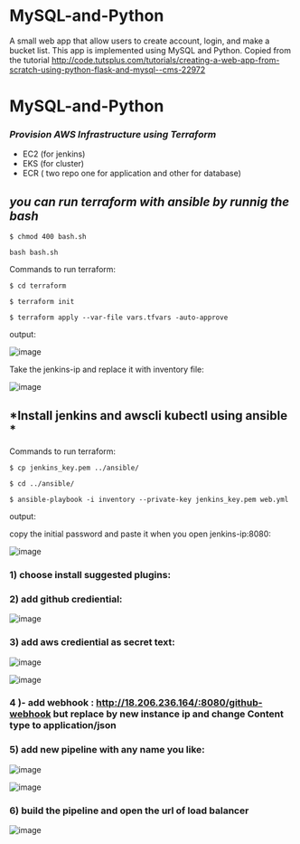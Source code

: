 # MySQL-and-Python
A small web app that allow users to create account, login, and make a bucket list.
This app is implemented using MySQL and Python. Copied from the tutorial http://code.tutsplus.com/tutorials/creating-a-web-app-from-scratch-using-python-flask-and-mysql--cms-22972
# MySQL-and-Python


### <font size=”15”> *Provision AWS Infrastructure using Terraform* </font>

- EC2 (for jenkins)
- EKS (for cluster)
- ECR ( two repo one for application and other for database)


## <font size=”20”> *you can run terraform with ansible by runnig the bash* </font>
```
$ chmod 400 bash.sh
```
```
bash bash.sh
```

 Commands to run terraform:
 ```
 $ cd terraform
 ```
 ```
 $ terraform init
 ```
 ```
 $ terraform apply --var-file vars.tfvars -auto-approve
 ```
 output:
 
 ![image](https://user-images.githubusercontent.com/71265897/226346888-f35d8a8a-0e50-4487-b0b8-415bc509d7f6.png)
 
 Take the jenkins-ip and replace it with inventory file:
 
 ![image](https://user-images.githubusercontent.com/71265897/226341875-ef93d82c-2fb3-4aff-97a5-f2c1f88b93d6.png)

## <font size=”20”> *Install jenkins and awscli kubectl using ansible * </font>

Commands to run terraform:
 ```
 $ cp jenkins_key.pem ../ansible/
 ```
 ```
 $ cd ../ansible/
 ```
 ```
 $ ansible-playbook -i inventory --private-key jenkins_key.pem web.yml
 ```
 output:
 
 copy the initial password and paste it when you open jenkins-ip:8080:
 
![image](https://user-images.githubusercontent.com/71265897/226349381-e6a1ef13-82f1-4167-96f7-e2bb7d308533.png)

### 1) choose install suggested plugins:
### 2) add github crediential:

![image](https://user-images.githubusercontent.com/71265897/226351880-e0beac02-8d9a-4d7d-b155-42d8447f4963.png)

### 3) add aws crediential as secret text:


![image](https://user-images.githubusercontent.com/71265897/226357043-8b0af7a7-6f23-4de0-957c-2a79ece98fbf.png)

![image](https://user-images.githubusercontent.com/71265897/226356456-5c245410-a9f5-436d-9acf-89ef6ba89e40.png)

### 4 )-	add webhook : http://18.206.236.164/:8080/github-webhook but replace by new instance ip and change Content type to application/json
 
### 5) add new  pipeline with any name you like:

![image](https://user-images.githubusercontent.com/71265897/226359938-93320756-65b8-4b3e-842a-761d8edaaae9.png)

![image](https://user-images.githubusercontent.com/71265897/226360299-581e2918-faec-439b-bd85-03dce771cf9e.png)

### 6) build the pipeline and open the url of load balancer


![image](https://user-images.githubusercontent.com/71265897/226381097-0d9dcb7f-311c-4cf1-b9ba-f45764165323.png)
